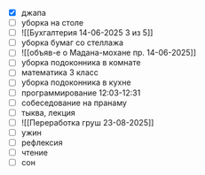 - [x] джапа
- [ ] уборка на столе
- [ ] ![[Бухгалтерия 14-06-2025 3 из 5]]
- [ ] уборка бумаг со стеллажа
- [ ] ![[объяв-е о Мадана-мохане пр. 14-06-2025]]
- [ ] уборка подоконника в комнате
- [ ] математика 3 класс
- [ ] уборка подоконника в кухне
- [ ] программирование 12:03-12:31
- [ ] собеседование на пранаму
- [ ] тыква, лекция
- [ ] ![[Переработка груш 23-08-2025]]
- [ ] ужин
- [ ] рефлексия
- [ ] чтение
- [ ] сон